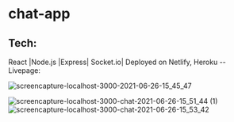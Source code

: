 # chat-app

## Tech: 
React |Node.js |Express| Socket.io| Deployed on Netlify, Heroku 
-- Livepage:




![screencapture-localhost-3000-2021-06-26-15_45_47](https://user-images.githubusercontent.com/72715756/123526578-132bad00-d696-11eb-9742-38156dba3453.png)

![screencapture-localhost-3000-chat-2021-06-26-15_51_44 (1)](https://user-images.githubusercontent.com/72715756/123526690-ceecdc80-d696-11eb-8887-65e4276addfa.png)
![screencapture-localhost-3000-chat-2021-06-26-15_53_42](https://user-images.githubusercontent.com/72715756/123526691-d14f3680-d696-11eb-9868-3f9a7b443d7a.png)

